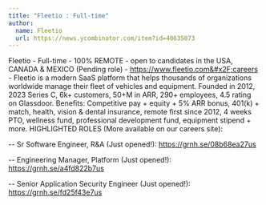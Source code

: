 ```yaml
---
title: "Fleetio : Full-time"
author:
  name: Fleetio
  url: https://news.ycombinator.com/item?id=40635073
---
```

Fleetio - Full-time - 100% REMOTE - open to candidates in the USA, CANADA &amp; MEXICO (Pending role) - <a href="https:&#x2F;&#x2F;www.fleetio.com&#x2F;careers" rel="nofollow">https:&#x2F;&#x2F;www.fleetio.com&#x2F;careers</a> - Fleetio is a modern SaaS platform that helps thousands of organizations worldwide manage their fleet of vehicles and equipment. Founded in 2012, 2023 Series C, 6k+ customers, 50+M in ARR, 290+ employees, 4.5 rating on Glassdoor. Benefits: Competitive pay + equity + 5% ARR bonus, 401(k) + match, health, vision &amp; dental insurance, remote first since 2012, 4 weeks PTO, wellness fund, professional development fund, equipment stipend + more.
HIGHLIGHTED ROLES (More available on our careers site):

-- Sr Software Engineer, R&amp;A (Just opened!): <a href="https:&#x2F;&#x2F;grnh.se&#x2F;08b68ea27us" rel="nofollow">https:&#x2F;&#x2F;grnh.se&#x2F;08b68ea27us</a>

-- Engineering Manager, Platform (Just opened!): <a href="https:&#x2F;&#x2F;grnh.se&#x2F;a4fd822b7us" rel="nofollow">https:&#x2F;&#x2F;grnh.se&#x2F;a4fd822b7us</a>

-- Senior Application Security Engineer (Just opened!): <a href="https:&#x2F;&#x2F;grnh.se&#x2F;fd25f43e7us" rel="nofollow">https:&#x2F;&#x2F;grnh.se&#x2F;fd25f43e7us</a>
